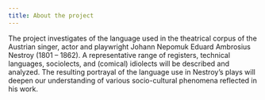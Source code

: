 ```yaml
---
title: About the project
---
```


The project investigates of the language used in the theatrical corpus of the Austrian singer, actor
and playwright Johann Nepomuk Eduard Ambrosius Nestroy (1801 – 1862). A representative range of
registers, technical languages, sociolects, and (comical) idiolects will be described and analyzed.
The resulting portrayal of the language use in Nestroy’s plays will deepen our understanding of
various socio-cultural phenomena reflected in his work.
